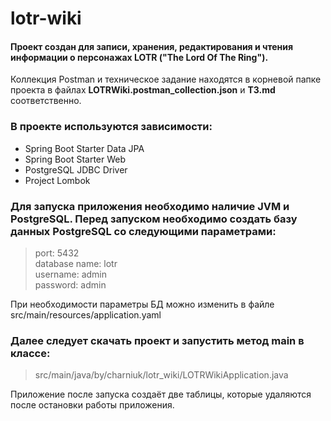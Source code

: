 # lotr-wiki
#### Проект создан для записи, хранения, редактирования и чтения информации о персонажах LOTR ("The Lord Of The Ring").

Коллекция Postman и техническое задание находятся в корневой папке проекта в файлах **LOTRWiki.postman_collection.json** и **TЗ.md** соответственно.

### В проекте используются зависимости:
- Spring Boot Starter Data JPA
- Spring Boot Starter Web
- PostgreSQL JDBC Driver
- Project Lombok 

### Для запуска приложения необходимо наличие JVM и PostgreSQL. Перед запуском необходимо создать базу данных PostgreSQL со следующими параметрами:  
>port: 5432  
>database name: lotr  
>username: admin  
>password: admin  

При необходимости параметры БД можно изменить в файле src/main/resources/application.yaml

### Далее следует скачать проект и запустить метод main в классе:
>src/main/java/by/charniuk/lotr_wiki/LOTRWikiApplication.java  

Приложение после запуска создаёт две таблицы, которые удаляются после остановки работы приложения.